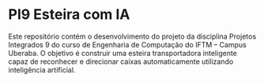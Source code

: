 # PI9 Esteira com IA
Este repositório contém o desenvolvimento do projeto da disciplina Projetos Integrados 9 do curso de Engenharia de Computação do IFTM – Campus Uberaba. O objetivo é construir uma esteira transportadora inteligente capaz de reconhecer e direcionar caixas automaticamente utilizando inteligência artificial.
